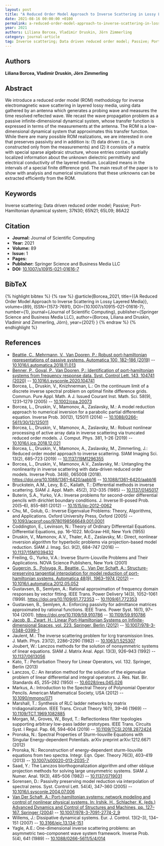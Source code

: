 ```yaml
---
layout: post
title: "A Reduced Order Model Approach to Inverse Scattering in Lossy Layered Media"
date: 2021-08-16 00:00:00 +0100
permalink: a-reduced-order-model-approach-to-inverse-scattering-in-lossy-layered-media
year: 2021
authors: Liliana Borcea, Vladimir Druskin, Jörn Zimmerling
category: journal-article
tag: Inverse scattering; Data driven reduced order model; Passive; Port-Hamiltonian dynamical system; 37N30; 65N21; 65L09; 86A22
---
```

 
## Authors
**Liliana Borcea, Vladimir Druskin, Jörn Zimmerling**
 
## Abstract
We introduce a reduced order model (ROM) methodology for inverse electromagnetic wave scattering in layered lossy media, using data gathered by an antenna which generates a probing wave and measures the time resolved reflected wave. We recast the wave propagation problem as a passive infinite-dimensional dynamical system, whose transfer function is expressed in terms of the measurements at the antenna. The ROM is a low-dimensional dynamical system that approximates this transfer function. While there are many possible ROM realizations, we are interested in one that preserves passivity and in addition is: (1) data driven (i.e., is constructed only from the measurements) and (2) it consists of a matrix with special sparse algebraic structure, whose entries contain spatially localized information about the unknown dielectric permittivity and electrical conductivity of the layered medium. Localized means in the intervals of a special finite difference grid. The main result of the paper is to show with analysis and numerical simulations that these unknowns can be extracted efficiently from the ROM.
 
## Keywords
Inverse scattering; Data driven reduced order model; Passive; Port-Hamiltonian dynamical system; 37N30; 65N21; 65L09; 86A22
 
## Citation
- **Journal:** Journal of Scientific Computing
- **Year:** 2021
- **Volume:** 89
- **Issue:** 1
- **Pages:** 
- **Publisher:** Springer Science and Business Media LLC
- **DOI:** [10.1007/s10915-021-01616-7](https://doi.org/10.1007/s10915-021-01616-7)
 
## BibTeX
{% highlight bibtex %}
{% raw %}
@article{Borcea_2021,
  title={{A Reduced Order Model Approach to Inverse Scattering in Lossy Layered Media}},
  volume={89},
  ISSN={1573-7691},
  DOI={10.1007/s10915-021-01616-7},
  number={1},
  journal={Journal of Scientific Computing},
  publisher={Springer Science and Business Media LLC},
  author={Borcea, Liliana and Druskin, Vladimir and Zimmerling, Jörn},
  year={2021}
}
{% endraw %}
{% endhighlight %}
 
## References
- [Beattie, C., Mehrmann, V., Van Dooren, P.: Robust port-hamiltonian representations of passive systems. Automatica 100, 182–186 (2019)](robust-port-hamiltonian-representations-of-passive-systems) -- [10.1016/j.automatica.2018.11.013](https://doi.org/10.1016/j.automatica.2018.11.013)
- [Benner, P., Goyal, P., Van Dooren, P.: Identification of port-hamiltonian systems from frequency response data. Syst. Control Lett. 143, 104741 (2020)](identification-of-port-hamiltonian-systems-from-frequency-response-data) -- [10.1016/j.sysconle.2020.104741](https://doi.org/10.1016/j.sysconle.2020.104741)
- Borcea, L., Druskin, V., Knizhnerman, L.: On the continuum limit of a discrete inverse spectral problem on optimal finite difference grids. Commun. Pure Appl. Math. A J. Issued Courant Inst. Math. Sci. 58(9), 1231–1279 (2005) -- [10.1002/cpa.20073](https://doi.org/10.1002/cpa.20073)
- Borcea, L., Druskin, V., Mamonov, A., Zaslavsky, M.: A model reduction approach to numerical inversion for a parabolic partial differential equation. Inverse Prob. 30(12), 125011 (2014) -- [10.1088/0266-5611/30/12/125011](https://doi.org/10.1088/0266-5611/30/12/125011)
- Borcea, L., Druskin, V., Mamonov, A., Zaslavsky, M.: Robust nonlinear processing of active array data in inverse scattering via truncated reduced order models. J. Comput. Phys. 381, 1–26 (2019) -- [10.1016/j.jcp.2018.12.021](https://doi.org/10.1016/j.jcp.2018.12.021)
- Borcea, L., Druskin, V., Mamonov, A., Zaslavsky, M., Zimmerling, J.: Reduced order model approach to inverse scattering. SIAM Imaging Sci. 13(2), 685–723 (2019) -- [10.1137/19M1296355](https://doi.org/10.1137/19M1296355)
- Borcea, L., Druskin, V., Mamonov, A.V., Zaslavsky, M.: Untangling the nonlinearity in inverse scattering with data-driven reduced order models. Inverse Prob. 34(6), 065008 (2018). https://doi.org/10.1088/1361-6420/aabb16 -- [10.1088/1361-6420/aabb16](https://doi.org/10.1088/1361-6420/aabb16)
- Bruckstein, A.M., Levy, B.C., Kailath, T.: Differential methods in inverse scattering. SIAM J. Appl. Math. 45(2), 312–335 (1985) -- [10.1137/0145017](https://doi.org/10.1137/0145017)
- Buterin, S.A., Yurko, V.A.: Inverse problems for second-order differential pencils with dirichlet boundary conditions. J. Inverse Ill-posed Prob. 20(5–6), 855–881 (2012) -- [10.1515/jip-2012-0062](https://doi.org/10.1515/jip-2012-0062)
- Chu, M., Golub, G.: Inverse Eigenvalue Problems: Theory, Algorithms, and Applications. Oxford University Press, Oxford (2005) -- [10.1093/acprof:oso/9780198566649.001.0001](https://doi.org/10.1093/acprof:oso/9780198566649.001.0001)
- Coddington, E., Levinson, N.: Theory of Ordinary Differentail Equations. Differential Equations, pp. 16–1022. McGraw-Hill, New York (1955)
- Druskin, V., Mamonov, A.V., Thaler, A.E., Zaslavsky, M.: Direct, nonlinear inversion algorithm for hyperbolic problems via projection-based model reduction. SIAM J. Imag. Sci. 9(2), 684–747 (2016) -- [10.1137/15M1039432](https://doi.org/10.1137/15M1039432)
- Freiling, G., Yurko, V.A.: Inverse Sturm-Liouville Problems and Their Applications. NOVA Science Publishers, New York (2001)
- [Gugercin, S., Polyuga, R., Beattie, C., Van Der Schaft, A.: Structure-preserving tangential interpolation for model reduction of port-hamiltonian systems. Automatica 48(9), 1963–1974 (2012)](structure-preserving-tangential-interpolation-for-model-reduction-of-port-hamiltonian-systems) -- [10.1016/j.automatica.2012.05.052](https://doi.org/10.1016/j.automatica.2012.05.052)
- Gustavsen, B., Semlyen, A.: Rational approximation of frequency domain responses by vector fitting. IEEE Trans. Power Delivery 14(3), 1052–1061 (1999). https://doi.org/10.1109/61.772353 -- [10.1109/61.772353](https://doi.org/10.1109/61.772353)
- Gustavsen, B., Semlyen, A.: Enforcing passivity for admittance matrices approximated by rational functions. IEEE Trans. Power Syst. 16(1), 97–104 (2001). https://doi.org/10.1109/59.910786 -- [10.1109/59.910786](https://doi.org/10.1109/59.910786)
- [Jacob, B., Zwart, H.: Linear Port-Hamiltonian Systems on Infinite-dimensional Spaces, vol. 223. Springer, Berlin (2012)](linear-port-hamiltonian-systems-on-infinite-dimensional-spaces) -- [10.1007/978-3-0348-0399-1](https://doi.org/10.1007/978-3-0348-0399-1)
- Jaulent, M.: The inverse scattering problem for lcrg transmission lines. J. Math. Phys. 23(12), 2286–2290 (1982) -- [10.1063/1.525307](https://doi.org/10.1063/1.525307)
- Joubert, W.: Lanczos methods for the solution of nonsymmetric systems of linear equations. SIAM J. Matrix Anal. Appl. 13(3), 926–943 (1992) -- [10.1137/0613056](https://doi.org/10.1137/0613056)
- Kato, T.: Perturbation Theory for Linear Operators, vol. 132. Springer, Berlin (2013)
- Lanczos, C.: An iteration method for the solution of the eigenvalue problem of linear differential and integral operators. J. Res. Nat. Bir. Standards 45, 255–282 (1950) -- [10.6028/jres.045.026](https://doi.org/10.6028/jres.045.026)
- Markus, A.: Introduction to the Spectral Theory of Polynomial Operator Pencils. American Mathematical Society, USA (2012) -- [10.1090/mmono/071](https://doi.org/10.1090/mmono/071)
- Marshall, T.: Synthesis of RLC ladder networks by matrix tridiagonalization. IEEE Trans. Circuit Theory 16(1), 39–46 (1969) -- [10.1109/TCT.1969.1082885](https://doi.org/10.1109/TCT.1969.1082885)
- Morgan, M., Groves, W., Boyd, T.: Reflectionless filter topologies supporting arbitrary low-pass ladder prototypes. IEEE Trans. Circuits Syst. I Regul. Pap. 66, 594–604 (2019) -- [10.1109/TCSI.2018.2872424](https://doi.org/10.1109/TCSI.2018.2872424)
- Pronska, N.: Spectral Properties of Sturm-liouville Equations with Singular Energy-dependent Potentials. arXiv preprint arXiv:1212.6671 (2012)
- Pronska, N.: Reconstruction of energy-dependent sturm-liouville equations from two spectra. Integr. Eqn. Oper. Theory 76(3), 403–419 (2013) -- [10.1007/s00020-013-2035-7](https://doi.org/10.1007/s00020-013-2035-7)
- Saad, Y.: The Lanczos biorthogonalization algorithm and other oblique projection methods for solving large unsymmetric systems. SIAM J. Numer. Anal. 19(3), 485–506 (1982) -- [10.1137/0719031](https://doi.org/10.1137/0719031)
- Sorensen, D.: Passivity preserving model reduction via interpolation of spectral zeros. Syst. Control Lett. 54(4), 347–360 (2005) -- [10.1016/j.sysconle.2004.07.006](https://doi.org/10.1016/j.sysconle.2004.07.006)
- [Van Der Schaft, A.: Port-hamiltonian systems: network modeling and control of nonlinear physical systems. In: Irshik, H., Schlacher, K. (eds.) Advanced Dynamics and Control of Structures and Machines, pp. 127–167. Springer (2004)](port-hamiltonian-systems-network-modeling-and-control-of-nonlinear-physical-systems) -- [10.1007/978-3-7091-2774-2_9](https://doi.org/10.1007/978-3-7091-2774-2_9)
- Willems, J.: Dissipative dynamical systems. Eur. J. Control. 13(2–3), 134–151 (2007) -- [10.3166/ejc.13.134-151](https://doi.org/10.3166/ejc.13.134-151)
- Yagle, A.E.: One-dimensional inverse scattering problems: an asymmetric two-component wave system framework. Inverse Prob. 5(4), 641 (1989) -- [10.1088/0266-5611/5/4/014](https://doi.org/10.1088/0266-5611/5/4/014)

